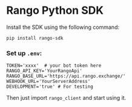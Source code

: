 # Rango Python SDK 
Install the SDK using the following command:

`pip install rango-sdk`

### Set up `.env`:

```dotenv
TOKEN='xxxx'  # your bot token here
RANGO_API_KEY='YourRangoApi'
RANGO_BASE_URL='https://api.rango.exchange/'
WEBHOOK_URL='YourServerAddress'
DEVELOPMENT='true' # For testing
```

Then just import `rango_client` and start using it.